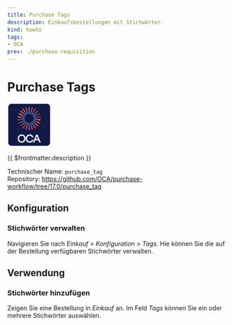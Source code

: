 ```yaml
---
title: Purchase Tags
description: Einkaufsbestellungen mit Stichwörter.
kind: howto
tags:
- OCA
prev: ./purchase-requisition
---
```

# Purchase Tags
![icon_oca_app](attachments/icon_oca_app.png)

{{ $frontmatter.description }}

Technischer Name: `purchase_tag`\
Repository: <https://github.com/OCA/purchase-workflow/tree/17.0/purchase_tag>

## Konfiguration

### Stichwörter verwalten

Navigieren Sie nach *Einkauf > Konfiguration  > Tags*. Hie können Sie die auf der Bestellung verfügbaren Stichwörter verwalten.

## Verwendung

### Stichwörter hinzufügen

Zeigen Sie eine Bestellung in *Einkauf* an. Im Feld *Tags* können Sie ein oder mehrere Stichwörter auswählen.